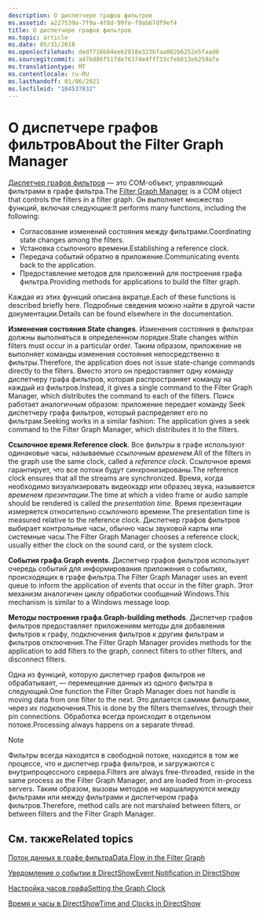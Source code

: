 ```yaml
---
description: О диспетчере графов фильтров
ms.assetid: a227539a-7f9a-4f8d-99fe-f9ab67df9ef4
title: О диспетчере графов фильтров
ms.topic: article
ms.date: 05/31/2018
ms.openlocfilehash: dedf716b84ee62818e323bfaa082b6252e5faad0
ms.sourcegitcommit: a47bd86f517de76374e4fff33cfeb613eb259a7e
ms.translationtype: MT
ms.contentlocale: ru-RU
ms.lasthandoff: 01/06/2021
ms.locfileid: "104537832"
---
```

# <a name="about-the-filter-graph-manager"></a><span data-ttu-id="a0f23-103">О диспетчере графов фильтров</span><span class="sxs-lookup"><span data-stu-id="a0f23-103">About the Filter Graph Manager</span></span>

<span data-ttu-id="a0f23-104">[Диспетчер графов фильтров](filter-graph-manager.md) — это COM-объект, управляющий фильтрами в графе фильтра.</span><span class="sxs-lookup"><span data-stu-id="a0f23-104">The [Filter Graph Manager](filter-graph-manager.md) is a COM object that controls the filters in a filter graph.</span></span> <span data-ttu-id="a0f23-105">Он выполняет множество функций, включая следующие:</span><span class="sxs-lookup"><span data-stu-id="a0f23-105">It performs many functions, including the following:</span></span>

-   <span data-ttu-id="a0f23-106">Согласование изменений состояния между фильтрами.</span><span class="sxs-lookup"><span data-stu-id="a0f23-106">Coordinating state changes among the filters.</span></span>
-   <span data-ttu-id="a0f23-107">Установка ссылочного времени.</span><span class="sxs-lookup"><span data-stu-id="a0f23-107">Establishing a reference clock.</span></span>
-   <span data-ttu-id="a0f23-108">Передача событий обратно в приложение.</span><span class="sxs-lookup"><span data-stu-id="a0f23-108">Communicating events back to the application.</span></span>
-   <span data-ttu-id="a0f23-109">Предоставление методов для приложений для построения графа фильтра.</span><span class="sxs-lookup"><span data-stu-id="a0f23-109">Providing methods for applications to build the filter graph.</span></span>

<span data-ttu-id="a0f23-110">Каждая из этих функций описана вкратце.</span><span class="sxs-lookup"><span data-stu-id="a0f23-110">Each of these functions is described briefly here.</span></span> <span data-ttu-id="a0f23-111">Подробные сведения можно найти в другой части документации.</span><span class="sxs-lookup"><span data-stu-id="a0f23-111">Details can be found elsewhere in the documentation.</span></span>

<span data-ttu-id="a0f23-112">**Изменения состояния**.</span><span class="sxs-lookup"><span data-stu-id="a0f23-112">**State changes**.</span></span> <span data-ttu-id="a0f23-113">Изменения состояния в фильтрах должны выполняться в определенном порядке.</span><span class="sxs-lookup"><span data-stu-id="a0f23-113">State changes within filters must occur in a particular order.</span></span> <span data-ttu-id="a0f23-114">Таким образом, приложение не выполняет команды изменения состояния непосредственно в фильтры.</span><span class="sxs-lookup"><span data-stu-id="a0f23-114">Therefore, the application does not issue state-change commands directly to the filters.</span></span> <span data-ttu-id="a0f23-115">Вместо этого он предоставляет одну команду диспетчеру графа фильтров, которая распространяет команду на каждый из фильтров.</span><span class="sxs-lookup"><span data-stu-id="a0f23-115">Instead, it gives a single command to the Filter Graph Manager, which distributes the command to each of the filters.</span></span> <span data-ttu-id="a0f23-116">Поиск работает аналогичным образом: приложение передает команду Seek диспетчеру графа фильтров, который распределяет его по фильтрам.</span><span class="sxs-lookup"><span data-stu-id="a0f23-116">Seeking works in a similar fashion: The application gives a seek command to the Filter Graph Manager, which distributes it to the filters.</span></span>

<span data-ttu-id="a0f23-117">**Ссылочное время**.</span><span class="sxs-lookup"><span data-stu-id="a0f23-117">**Reference clock**.</span></span> <span data-ttu-id="a0f23-118">Все фильтры в графе используют одинаковые часы, называемые *ссылочным временем*.</span><span class="sxs-lookup"><span data-stu-id="a0f23-118">All of the filters in the graph use the same clock, called a *reference clock*.</span></span> <span data-ttu-id="a0f23-119">Ссылочное время гарантирует, что все потоки будут синхронизированы.</span><span class="sxs-lookup"><span data-stu-id="a0f23-119">The reference clock ensures that all the streams are synchronized.</span></span> <span data-ttu-id="a0f23-120">Время, когда необходимо визуализировать видеокадр или образец звука, называется *временем презентации*.</span><span class="sxs-lookup"><span data-stu-id="a0f23-120">The time at which a video frame or audio sample should be rendered is called the *presentation time*.</span></span> <span data-ttu-id="a0f23-121">Время презентации измеряется относительно ссылочного времени.</span><span class="sxs-lookup"><span data-stu-id="a0f23-121">The presentation time is measured relative to the reference clock.</span></span> <span data-ttu-id="a0f23-122">Диспетчер графов фильтров выбирает контрольные часы, обычно часы звуковой карты или системные часы.</span><span class="sxs-lookup"><span data-stu-id="a0f23-122">The Filter Graph Manager chooses a reference clock, usually either the clock on the sound card, or the system clock.</span></span>

<span data-ttu-id="a0f23-123">**События графа**.</span><span class="sxs-lookup"><span data-stu-id="a0f23-123">**Graph events**.</span></span> <span data-ttu-id="a0f23-124">Диспетчер графов фильтров использует очередь событий для информирования приложения о событиях, происходящих в графе фильтра.</span><span class="sxs-lookup"><span data-stu-id="a0f23-124">The Filter Graph Manager uses an event queue to inform the application of events that occur in the filter graph.</span></span> <span data-ttu-id="a0f23-125">Этот механизм аналогичен циклу обработки сообщений Windows.</span><span class="sxs-lookup"><span data-stu-id="a0f23-125">This mechanism is similar to a Windows message loop.</span></span>

<span data-ttu-id="a0f23-126">**Методы построения графа**.</span><span class="sxs-lookup"><span data-stu-id="a0f23-126">**Graph-building methods**.</span></span> <span data-ttu-id="a0f23-127">Диспетчер графов фильтров предоставляет приложениям методы для добавления фильтров к графу, подключения фильтров к другим фильтрам и фильтров отключения.</span><span class="sxs-lookup"><span data-stu-id="a0f23-127">The Filter Graph Manager provides methods for the application to add filters to the graph, connect filters to other filters, and disconnect filters.</span></span>

<span data-ttu-id="a0f23-128">Одна из функций, которую диспетчер графов фильтров не обрабатывает, — перемещение данных из одного фильтра в следующий.</span><span class="sxs-lookup"><span data-stu-id="a0f23-128">One function the Filter Graph Manager does not handle is moving data from one filter to the next.</span></span> <span data-ttu-id="a0f23-129">Это делается самими фильтрами, через их подключения.</span><span class="sxs-lookup"><span data-stu-id="a0f23-129">This is done by the filters themselves, through their pin connections.</span></span> <span data-ttu-id="a0f23-130">Обработка всегда происходит в отдельном потоке.</span><span class="sxs-lookup"><span data-stu-id="a0f23-130">Processing always happens on a separate thread.</span></span>

> [!Note]  
> <span data-ttu-id="a0f23-131">Фильтры всегда находятся в свободной потоке, находятся в том же процессе, что и диспетчер графа фильтров, и загружаются с внутрипроцессного сервера.</span><span class="sxs-lookup"><span data-stu-id="a0f23-131">Filters are always free-threaded, reside in the same process as the Filter Graph Manager, and are loaded from in-process servers.</span></span> <span data-ttu-id="a0f23-132">Таким образом, вызовы методов не маршалируются между фильтрами или между фильтрами и диспетчером графа фильтров.</span><span class="sxs-lookup"><span data-stu-id="a0f23-132">Therefore, method calls are not marshaled between filters, or between filters and the Filter Graph Manager.</span></span>

 

## <a name="related-topics"></a><span data-ttu-id="a0f23-133">См. также</span><span class="sxs-lookup"><span data-stu-id="a0f23-133">Related topics</span></span>

<dl> <dt>

[<span data-ttu-id="a0f23-134">Поток данных в графе фильтра</span><span class="sxs-lookup"><span data-stu-id="a0f23-134">Data Flow in the Filter Graph</span></span>](data-flow-in-the-filter-graph.md)
</dt> <dt>

[<span data-ttu-id="a0f23-135">Уведомление о событии в DirectShow</span><span class="sxs-lookup"><span data-stu-id="a0f23-135">Event Notification in DirectShow</span></span>](event-notification-in-directshow.md)
</dt> <dt>

[<span data-ttu-id="a0f23-136">Настройка часов графа</span><span class="sxs-lookup"><span data-stu-id="a0f23-136">Setting the Graph Clock</span></span>](setting-the-graph-clock.md)
</dt> <dt>

[<span data-ttu-id="a0f23-137">Время и часы в DirectShow</span><span class="sxs-lookup"><span data-stu-id="a0f23-137">Time and Clocks in DirectShow</span></span>](time-and-clocks-in-directshow.md)
</dt> </dl>

 

 



